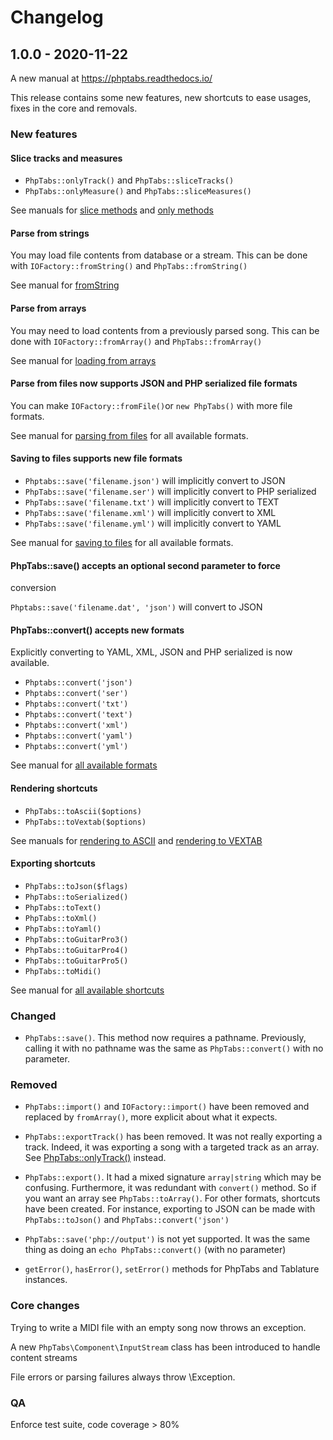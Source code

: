 # Changelog


## 1.0.0 - 2020-11-22 ##################################################

A new manual at https://phptabs.readthedocs.io/

This release contains some new features, new shortcuts to ease usages,
fixes in the core and removals.

### New features

#### Slice tracks and measures

- `PhpTabs::onlyTrack()` and `PhpTabs::sliceTracks()`
- `PhpTabs::onlyMeasure()` and `PhpTabs::sliceMeasures()`

See manuals for
[slice methods](https://phptabs.readthedocs.io/en/latest/slice-tracks-measures.html)
and
[only methods](https://phptabs.readthedocs.io/en/latest/target-track-measure.html)


#### Parse from strings

You may load file contents from database or a stream.
This can be done with `IOFactory::fromString()` and
`PhpTabs::fromString()`

See manual for
[fromString](https://phptabs.readthedocs.io/en/latest/parse.strings.html)

#### Parse from arrays

You may need to load contents from a previously parsed song.
This can be done with `IOFactory::fromArray()` and
`PhpTabs::fromArray()`

See manual for
[loading from arrays](https://phptabs.readthedocs.io/en/latest/export.variables.html#php-array)

#### Parse from files now supports JSON and PHP serialized file formats

You can make `IOFactory::fromFile()`or `new PhpTabs()` with more file
formats.

See manual for
[parsing from files](https://phptabs.readthedocs.io/en/latest/parse.files.html)
for all available formats.

#### Saving to files supports new file formats

- `Phptabs::save('filename.json')` will implicitly convert to JSON
- `PhpTabs::save('filename.ser')` will implicitly convert to PHP serialized
- `PhpTabs::save('filename.txt')` will implicitly convert to TEXT
- `PhpTabs::save('filename.xml')` will implicitly convert to XML
- `PhpTabs::save('filename.yml')` will implicitly convert to YAML

See manual for
[saving to files](https://phptabs.readthedocs.io/en/latest/export.files.html)
for all available formats.


#### PhpTabs::save() accepts an optional second parameter to force
conversion

`Phptabs::save('filename.dat', 'json')` will convert to JSON

#### PhpTabs::convert() accepts new formats

Explicitly converting to YAML, XML, JSON and PHP serialized is now
available.

- `Phptabs::convert('json')`
- `Phptabs::convert('ser')`
- `Phptabs::convert('txt')`
- `Phptabs::convert('text')`
- `Phptabs::convert('xml')`
- `Phptabs::convert('yaml')`
- `Phptabs::convert('yml')`

See manual for
[all available formats](https://phptabs.readthedocs.io/en/latest/export.variables.html#phptabs-convert-format)


#### Rendering shortcuts

- `PhpTabs::toAscii($options)`
- `PhpTabs::toVextab($options)`

See manuals for
[rendering to ASCII](https://phptabs.readthedocs.io/en/latest/renderer.ascii.html)
and
[rendering to VEXTAB](https://phptabs.readthedocs.io/en/latest/renderer.vextab.html)


#### Exporting shortcuts

- `PhpTabs::toJson($flags)`
- `PhpTabs::toSerialized()`
- `PhpTabs::toText()`
- `PhpTabs::toXml()`
- `PhpTabs::toYaml()`
- `PhpTabs::toGuitarPro3()`
- `PhpTabs::toGuitarPro4()`
- `PhpTabs::toGuitarPro5()`
- `PhpTabs::toMidi()`

See manual for
[all available shortcuts](https://phptabs.readthedocs.io/en/latest/export.variables.html#shortcuts)


### Changed

- `PhpTabs::save()`. This method now requires a pathname. Previously,
calling it with no pathname was the same as `PhpTabs::convert()` with
no parameter.

### Removed

- `PhpTabs::import()` and `IOFactory::import()` have been removed and
replaced by `fromArray()`, more explicit about what it expects.

- `PhpTabs::exportTrack()` has been removed. It was not really
exporting a track. Indeed, it was exporting a song with a targeted track
as an array. See [PhpTabs::onlyTrack()](https://phptabs.readthedocs.io/en/latest/target-track-measure.html#onlytrack) instead.

- `PhpTabs::export()`. It had a mixed signature `array|string` which may
be confusing. Furthermore, it was redundant with `convert()` method. So
if you want an array see `PhpTabs::toArray()`. For other formats,
shortcuts have been created.
For instance, exporting to JSON can be made with `PhpTabs::toJson()` and
`PhpTabs::convert('json')`

- `PhpTabs::save('php://output')` is not yet supported. It was the same
thing as doing an `echo PhpTabs::convert()` (with no parameter)

- `getError()`, `hasError()`, `setError()` methods for PhpTabs and
Tablature instances.


### Core changes

Trying to write a MIDI file with an empty song now throws an exception.

A new `PhpTabs\Component\InputStream` class has been introduced to
handle content streams

File errors or parsing failures always throw \Exception.

### QA

Enforce test suite, code coverage > 80%
